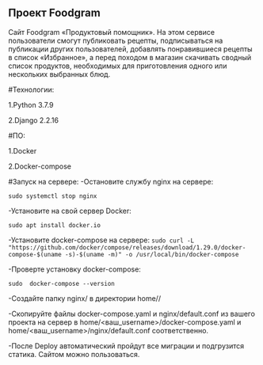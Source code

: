 ## Проект Foodgram

Cайт Foodgram «Продуктовый помощник». На этом сервисе пользователи смогут публиковать рецепты, подписываться на публикации других пользователей, добавлять понравившиеся рецепты в список «Избранное», а перед походом в магазин скачивать сводный список продуктов, необходимых для приготовления одного или нескольких выбранных блюд.

#Технологии: 

1.Python 3.7.9 

2.Django 2.2.16

#ПО: 

1.Docker 

2.Docker-compose

#Запуск на сервере: -Остановите службу nginx на сервере: 

```sudo systemctl stop nginx```

-Установите на свой сервер Docker:

``` sudo apt install docker.io ```

-Установите docker-compose на сервере: 
```sudo curl -L "https://github.com/docker/compose/releases/download/1.29.0/docker-compose-$(uname -s)-$(uname -m)" -o /usr/local/bin/docker-compose ```

-Проверте установку docker-compose: 

```sudo  docker-compose --version```

-Создайте папку nginx/ в директории home//

-Скопируйте файлы docker-compose.yaml и nginx/default.conf из вашего проекта на сервер в home/<ваш_username>/docker-compose.yaml и home/<ваш_username>/nginx/default.conf соответственно.

-После Deploy автоматический пройдут все миграции и подгрузится статика. Сайтом можно пользоваться.
